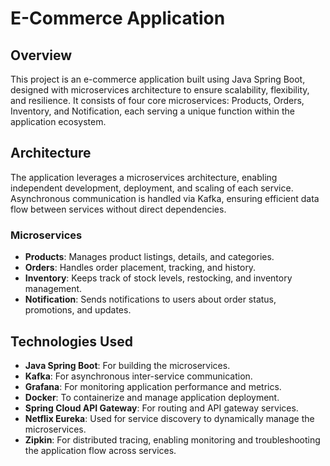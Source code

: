 # E-Commerce Application

## Overview
This project is an e-commerce application built using Java Spring Boot, designed with microservices architecture to ensure scalability, flexibility, and resilience. It consists of four core microservices: Products, Orders, Inventory, and Notification, each serving a unique function within the application ecosystem.

## Architecture
The application leverages a microservices architecture, enabling independent development, deployment, and scaling of each service. Asynchronous communication is handled via Kafka, ensuring efficient data flow between services without direct dependencies.

### Microservices
- **Products**: Manages product listings, details, and categories.
- **Orders**: Handles order placement, tracking, and history.
- **Inventory**: Keeps track of stock levels, restocking, and inventory management.
- **Notification**: Sends notifications to users about order status, promotions, and updates.

## Technologies Used
- **Java Spring Boot**: For building the microservices.
- **Kafka**: For asynchronous inter-service communication.
- **Grafana**: For monitoring application performance and metrics.
- **Docker**: To containerize and manage application deployment.
- **Spring Cloud API Gateway**: For routing and API gateway services.
- **Netflix Eureka**: Used for service discovery to dynamically manage the microservices.
- **Zipkin**: For distributed tracing, enabling monitoring and troubleshooting the application flow across services.